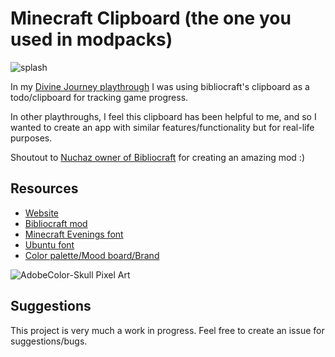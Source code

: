 # Minecraft Clipboard (the one you used in modpacks)

![splash](https://user-images.githubusercontent.com/13138738/209840593-be6280b3-2e22-4969-ac41-d78cff8946df.jpg)

In my [Divine Journey playthrough](https://www.youtube.com/playlist?list=PLuQYSHROG2XpD93CX9dB8SJw_VaSTLJpr) I was using bibliocraft's clipboard as a todo/clipboard for tracking game progress.

In other playthroughs, I feel this clipboard has been helpful to me, and so I wanted to create an app with similar features/functionality but for real-life purposes.

Shoutout to [Nuchaz owner of Bibliocraft](https://www.curseforge.com/minecraft/mc-mods/bibliocraft) for creating an amazing mod :)

## Resources

- [Website](http://minecraftclipboard.com/)
- [Bibliocraft mod](https://www.curseforge.com/minecraft/mc-mods/bibliocraft)
- [Minecraft Evenings font](https://www.fontspace.com/minecraft-evenings-font-f17735)
- [Ubuntu font](https://fonts.google.com/specimen/Ubuntu)
- [Color palette/Mood board/Brand](https://stock.adobe.com/460153044/)

![AdobeColor-Skull Pixel Art](https://user-images.githubusercontent.com/13138738/209447102-d1c679a0-a169-42ce-a3ea-ac320d576726.jpeg)

## Suggestions

This project is very much a work in progress. Feel free to create an issue for suggestions/bugs.
